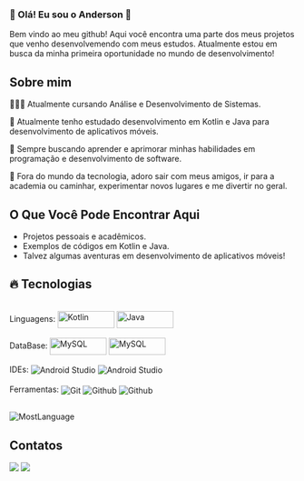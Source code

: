 ### 🚀 Olá! Eu sou o Anderson 👋

Bem vindo ao meu github! Aqui você encontra uma parte dos meus projetos que venho desenvolvemendo com meus estudos.
Atualmente estou em busca da minha primeira oportunidade no mundo de desenvolvimento!

## Sobre mim

👨🏻‍💻 Atualmente cursando Análise e Desenvolvimento de Sistemas.

🌱 Atualmente tenho estudado desenvolvimento em Kotlin e Java para desenvolvimento de aplicativos móveis.

🧠 Sempre buscando aprender e aprimorar minhas habilidades em programação e desenvolvimento de software.

🎉 Fora do mundo da tecnologia, adoro sair com meus amigos, ir para a academia ou caminhar, experimentar novos lugares e me divertir no geral.




## O Que Você Pode Encontrar Aqui

- Projetos pessoais e acadêmicos.
- Exemplos de códigos em Kotlin e Java.
- Talvez algumas aventuras em desenvolvimento de aplicativos móveis!

## 🔥 Tecnologias

<div style="display: inline_block"><br>
 Linguagens: <img align="center" alt="Kotlin" height="30" width="100" src="https://img.shields.io/badge/kotlin-%237F52FF.svg?style=for-the-badge&logo=kotlin&logoColor=white">
  <img align="center" alt="Java" height="30" width="100" src="https://img.shields.io/badge/java-%23ED8B00.svg?style=for-the-badge&logo=openjdk&logoColor=white">
</div>

<div style="display: inline_block"><br>
  DataBase: <img align="center" alt="MySQL" height="30" width="100" src="https://img.shields.io/badge/mysql-%2300f.svg?style=for-the-badge&logo=mysql&logoColor=white">
 <img align="center" alt="MySQL" height="30" width="100" src="https://img.shields.io/badge/sqlite-%2307405e.svg?style=for-the-badge&logo=sqlite&logoColor=white">
 
</div>

<div style="display: inline_block"><br>
 IDEs: <img align="center" alt="Android Studio" src="https://img.shields.io/badge/Android%20Studio-3DDC84.svg?style=for-the-badge&logo=android-studio&logoColor=white">
  <img align="center" alt="Android Studio" src="https://img.shields.io/badge/IntelliJIDEA-000000.svg?style=for-the-badge&logo=intellij-idea&logoColor=white">
</div>

<div style="display: inline_block"><br>
 Ferramentas: <img align="center" alt="Git" src="https://img.shields.io/badge/git-%23F05033.svg?style=for-the-badge&logo=git&logoColor=white">
  <img align="center" alt="Github" src="https://img.shields.io/badge/github-%23121011.svg?style=for-the-badge&logo=github&logoColor=white">
  <img align="center" alt="Github" src="https://img.shields.io/badge/jira-%230A0FFF.svg?style=for-the-badge&logo=jira&logoColor=white">
 
</div>

##

<div>
 <img align="center" alt="MostLanguage" src="https://github-readme-stats.vercel.app/api/top-langs/?username=chaavez&layout=compact&theme=radical"> 
</div>

## Contatos
 
<div>
  <a href = "mailto:anderson.c-morais@hotmail.com"><img src="https://img.shields.io/badge/Microsoft_Outlook-0078D4?style=for-the-badge&logo=microsoft-outlook&logoColor=white"></a>
  <a href="https://www.linkedin.com/in/anderson-chaves-956436248" target="_blank"><img src="https://img.shields.io/badge/-LinkedIn-%230077B5?style=for-the-badge&logo=linkedin&logoColor=white" target="_blank"></a> 
</div>
